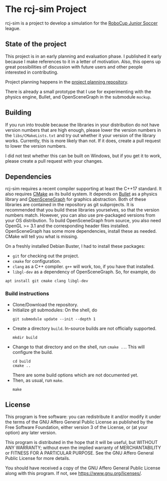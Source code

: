 # The rcj-sim Project
rcj-sim is a project to develop a simulation for the [RoboCup Junior
Soccer](https://junior.robocup.org/soccer/) league.

## State of the project
This project is in an early planning and evaluation phase.
I published it early because I make references to it in a letter of
motivation.
Also, this opens up great possibilities of discussion with future users
and other people interested in contributing.

Project planning happens in the [project planning
repository](https://github.com/rcj-sim/project-planning).

There is already a small prototype that I use for experimenting with the
physics engine, Bullet, and OpenSceneGraph in the submodule `mockup`.

## Building
If you run into trouble because the libraries in your distribution do
not have version numbers that are high enough, please lower the version
numbers in the `libs/CMakeLists.txt` and try out whether it your version
of the library works.
Currently, this is more likely than not.
If it does, create a pull request to lower the version numbers.

I did not test whether this can be built on Windows, but if you get it to
work, please create a pull request with your changes.

## Dependencies
rcj-sim requires a recent compiler supporting at least the C++17 standard.
It also requires [CMake](https://cmake.org) as its build system.
It depends on [Bullet](https://pybullet.org/wordpress/) as a physics
library and [OpenSceneGraph](http://www.openscenegraph.org/) for graphics
abstraction.
Both of these libraries are contained in the repository as git
subprojects.
It is recommended that you build these libraries yourselves, so that the
version numbers match.
However, you can also use pre-packaged versions from your OS distribution.
To build OpenSceneGraph from source, you also need OpenGL >= 3.1 and the
corresponding header files installed.
OpenSceneGraph has some more dependencies, install these as needed.
CMake will tell you what is missing.

On a freshly installed Debian Buster, I had to install these packages:
- `git` for checking out the project.
- `cmake` for configuration.
- `clang` as a C++ compiler. `g++` will work, too, if you have that
	installed.
- `libgl-dev` as a dependency of OpenSceneGraph.
So, for example, do
```
apt install git cmake clang libgl-dev
```


### Build instructions
- Clone/Download the repository.
- Initialize git submodules: On the shell, do
    ```
    git submodule update --init --depth 1
    ```
- Create a directory `build`.
    In-source builds are not officially supported.
    ```
    mkdir build
    ```
- Change to that directory and on the shell, run `cmake ..`.
    This will configure the build.
    ```
    cd build
    cmake ..
    ```
    There are some build options which are not documented yet.
- Then, as usual, run `make`.
    ```
    make
    ```

## License
This program is free software:
you can redistribute it and/or modify it under the terms of the GNU Affero
General Public License as published by the Free Software Foundation,
either version 3 of the License, or (at your option) any later version.

This program is distributed in the hope that it will be useful, but
WITHOUT ANY WARRANTY; without even the implied warranty of MERCHANTABILITY
or FITNESS FOR A PARTICULAR PURPOSE.
See the GNU Affero General Public License for more details.

You should have received a copy of the GNU Affero General Public License
along with this program.
If not, see <https://www.gnu.org/licenses/>.

